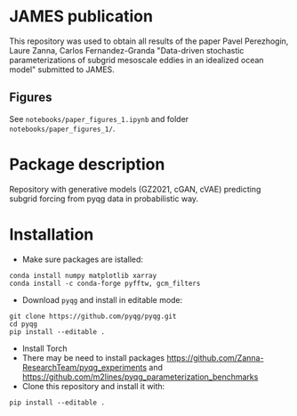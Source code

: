 # JAMES publication
This repository was used to obtain all results of the paper Pavel Perezhogin, Laure Zanna, Carlos Fernandez-Granda "Data-driven stochastic parameterizations of subgrid mesoscale eddies in an idealized ocean model" submitted to JAMES. 
## Figures
See `notebooks/paper_figures_1.ipynb` and folder `notebooks/paper_figures_1/`.
# Package description
Repository with generative models (GZ2021, cGAN, cVAE) predicting subgrid forcing from pyqg data in probabilistic way.

# Installation
* Make sure packages are istalled:
```
conda install numpy matplotlib xarray
conda install -c conda-forge pyfftw, gcm_filters
```
* Download `pyqg` and install in editable mode:
```
git clone https://github.com/pyqg/pyqg.git
cd pyqg
pip install --editable .
```
* Install Torch 
* There may be need to install packages https://github.com/Zanna-ResearchTeam/pyqg_experiments and https://github.com/m2lines/pyqg_parameterization_benchmarks
* Clone this repository and install it with:
```
pip install --editable .
```
